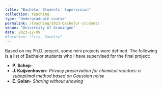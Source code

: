 ```yaml
---
title: "Bachelor Students' Supervision"
collection: teaching
type: "Undergraduate course"
permalink: /teaching/2023-bachelor-students
venue: "University of Groningen"
date: 2023-12-09
#location: "City, Country"
---
```

Based on my Ph.D. project, some mini projects were defined.
The following is a list of Bachelor students who I have supervised for the final project:
* **P. Schep**- 
* **J. Kuijvenhoven**- *Privacy preservation for chemical reactors: a suboptimal method based on Gaussian noise*
* **E. Golan**- *Sharing without showing* 